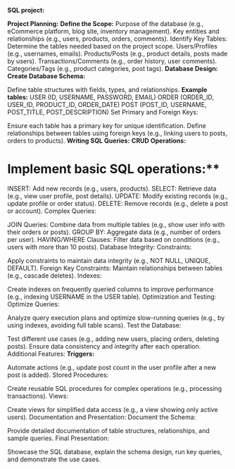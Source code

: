 **SQL project:**

**Project Planning:**
**Define the Scope:**
Purpose of the database (e.g., eCommerce platform, blog site, inventory management).
Key entities and relationships (e.g., users, products, orders, comments).
Identify Key Tables:
Determine the tables needed based on the project scope.
Users/Profiles (e.g., usernames, emails).
Products/Posts (e.g., product details, posts made by users).
Transactions/Comments (e.g., order history, user comments).
Categories/Tags (e.g., product categories, post tags).
**Database Design:**
**Create Database Schema:**

Define table structures with fields, types, and relationships.
**Example tables:**
USER (ID, USERNAME, PASSWORD, EMAIL)
ORDER (ORDER_ID, USER_ID, PRODUCT_ID, ORDER_DATE)
POST (POST_ID, USERNAME, POST_TITLE, POST_DESCRIPTION)
Set Primary and Foreign Keys:

Ensure each table has a primary key for unique identification.
Define relationships between tables using foreign keys (e.g., linking users to posts, orders to products).
**Writing SQL Queries:**
**CRUD Operations:**

# Implement basic SQL operations:**
INSERT: Add new records (e.g., users, products).
SELECT: Retrieve data (e.g., view user profile, post details).
UPDATE: Modify existing records (e.g., update profile or order status).
DELETE: Remove records (e.g., delete a post or account).
Complex Queries:

JOIN Queries: Combine data from multiple tables (e.g., show user info with their orders or posts).
GROUP BY: Aggregate data (e.g., number of orders per user).
HAVING/WHERE Clauses: Filter data based on conditions (e.g., users with more than 10 posts).
Database Integrity:
Constraints:

Apply constraints to maintain data integrity (e.g., NOT NULL, UNIQUE, DEFAULT).
Foreign Key Constraints: Maintain relationships between tables (e.g., cascade deletes).
Indexes:

Create indexes on frequently queried columns to improve performance (e.g., indexing USERNAME in the USER table).
Optimization and Testing:
Optimize Queries:

Analyze query execution plans and optimize slow-running queries (e.g., by using indexes, avoiding full table scans).
Test the Database:

Test different use cases (e.g., adding new users, placing orders, deleting posts).
Ensure data consistency and integrity after each operation.
Additional Features:
**Triggers:**

Automate actions (e.g., update post count in the user profile after a new post is added).
Stored Procedures:

Create reusable SQL procedures for complex operations (e.g., processing transactions).
Views:

Create views for simplified data access (e.g., a view showing only active users).
Documentation and Presentation:
Document the Schema:

Provide detailed documentation of table structures, relationships, and sample queries.
Final Presentation:

Showcase the SQL database, explain the schema design, run key queries, and demonstrate the use cases.
